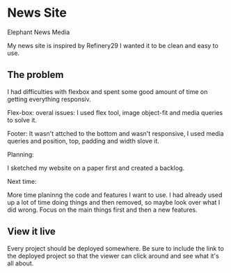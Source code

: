 # News Site

Elephant News Media

My news site is inspired by Refinery29
I wanted it to be clean and easy to use.

## The problem

I had difficulties with flexbox and spent some good amount of time on getting everything responsiv. 

Flex-box: overal issues: I used flex tool, image object-fit and media queries to solve it.

Footer: It wasn't attched to the bottom and wasn't responsive, I used media queries and position, top, padding and width slove it.

Planning:

I sketched my website on a paper first and created a backlog. 

Next time:

More time planinng the code and features I want to use. I had already used up a lot of time doing things and then removed, so maybe look over what I did wrong. Focus on the main things first and then a new features.


## View it live
Every project should be deployed somewhere. Be sure to include the link to the deployed project so that the viewer can click around and see what it's all about.
